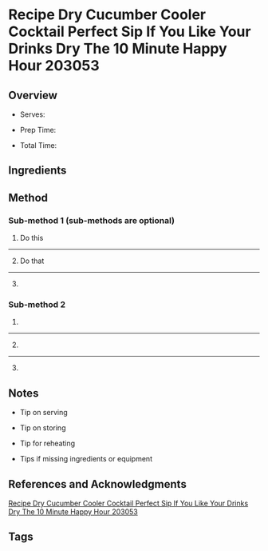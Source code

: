 # Recipe Dry Cucumber Cooler Cocktail Perfect Sip If You Like Your Drinks Dry The 10 Minute Happy Hour 203053

## Overview

- Serves:

- Prep Time:

- Total Time:

## Ingredients



## Method

### Sub-method 1 (sub-methods are optional)

1. Do this
---
2. Do that
---
3.

### Sub-method 2

1.
---
2.
---
3.

## Notes

- Tip on serving

- Tip on storing

- Tip for reheating

- Tips if missing ingredients or equipment

## References and Acknowledgments

[Recipe Dry Cucumber Cooler Cocktail Perfect Sip If You Like Your Drinks Dry The 10 Minute Happy Hour 203053](https://www.thekitchn.com/recipe-dry-cucumber-cooler-cocktail-perfect-sip-if-you-like-your-drinks-dry-the-10-minute-happy-hour-203053)

## Tags


